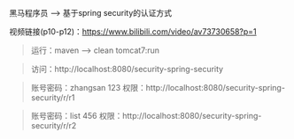黑马程序员 —> 基于spring security的认证方式

视频链接(p10-p12)：https://www.bilibili.com/video/av73730658?p=1

> 运行：maven ——> clean tomcat7:run

> 访问：http://localhost:8080/security-spring-security
 
> 账号密码：zhangsan 123 权限：http://localhost:8080/security-spring-security/r/r1

> 账号密码：list 456 权限：http://localhost:8080/security-spring-security/r/r2